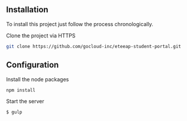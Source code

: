 ## Installation

To install this project just follow the process chronologically.

Clone the project via HTTPS

```bash
git clone https://github.com/gocloud-inc/eteeap-student-portal.git
```
## Configuration

Install the node packages

```bash
npm install
```

Start the server 

```bash
$ gulp
```